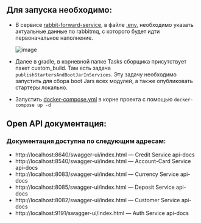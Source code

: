 
## Для запуска необходимо:
- В сервисе [rabbit-forward-service](rabbit-forward-service), в файле [.env](rabbit-forward-service/.env), необходимо указать актуальные данные по rabbitmq, с которого будет идти первоначальное наполнение.

  ![image](https://github.com/MaksLaptsev/clevertec-final-project/assets/55844987/b7438f87-8a93-4612-82a8-6f0813077500)
- Далее в gradle, в корневной папке Tasks сборщика присутствует пакет custom_build. Там есть задача `publishStartersAndBootJarInServices`. Эту задачу необходимо запустить для сбора boot Jars всех модулей, а также опубликовать стартеры локально.
- Запустить [docker-compose.yml](docker-compose.yml) в корне проекта c помощью `docker-compose up -d`
 
## Open API документация:
### Документация доступна по следующим адресам:
- http://localhost:8640/swagger-ui/index.html — Credit Service api-docs
- http://localhost:8540/swagger-ui/index.html — Account-Card Service  api-docs
- http://localhost:8083/swagger-ui/index.html — Currency Service api-docs
- http://localhost:8085/swagger-ui/index.html — Deposit Service api-docs
- http://localhost:8082/swagger-ui/index.html — Customer Service api-docs
- http://localhost:9191/swagger-ui/index.html — Auth Service api-docs
